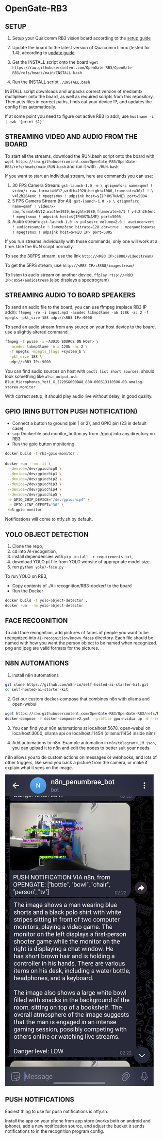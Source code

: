 # OpenGate-RB3

## SETUP

1. Setup your Qualcomm RB3 vision board according to the [setup guide](https://docs.qualcomm.com/bundle/publicresource/topics/80-70017-253/getting_started.html)
2. Update the board to the latest version of Qualcomm Linux (tested for 1.4), according to [update guide](https://docs.qualcomm.com/bundle/publicresource/topics/80-70018-253/upgrade-rb3gen2-software.html)
3. Get the INSTALL script onto the board
   `wget https://raw.githubusercontent.com/OpenGate-RB3/OpenGate-RB3/refs/heads/main/INSTALL.bash`

4. Run the INSTALL script
   `./INSTALL.bash`

INSTALL script downloads and unpacks correct version of mediamtx multiplexer onto the board, as well as required scripts from this repository. Then puts files in correct paths, finds out your device IP, and updates the config files automatically.

If at some point you need to figure out active RB3 ip addr, use `hostname -i | awk '{print $1}'`

## STREAMING VIDEO AND AUDIO FROM THE BOARD

To start all the streams, download the RUN.bash script onto the board with `wget https://raw.githubusercontent.com/OpenGate-RB3/OpenGate-RB3/refs/heads/main/RUN.bash` and run it with `./RUN.bash`

If you want to start an individual stream, here are commands you can use:

1. 30 FPS Camera Stream: `gst-launch-1.0 -e \
qtiqmmfsrc name=qmmf ! video/x-raw,format=NV12,width=1920,height=1080,framerate=30/1 ! \
v4l2h264enc ! mpegtsmux ! udpsink host=${IPHOSTNAME} port=5004`
2. 5 FPS Camera Stream (for AI): `gst-launch-1.0 -e \
qtiqmmfsrc name=qmmf ! video/x-raw,format=NV12,width=1920,height=1080,framerate=5/1 ! v4l2h264enc ! mpegtsmux ! udpsink host=${IPHOSTNAME} port=5006`
3. Audio stream: `gst-launch-1.0 -v pulsesrc volume=2.0 ! audioconvert ! audioresample ! lamemp3enc bitrate=128 cbr=true ! mpegaudioparse ! mpegtsmux ! udpsink host=$<RB3 IP> port=5005`

If you run streams individually with those commands, only one will work at a time. Use the RUN script normally.

To see the 30FPS stream, use the link `http://<RB3 IP>:8888/videostream/`

To get the 5FPS stream, use `http://<RB3 IP>:8888/imagestream/`

To listen to audio stream on another device, `ffplay rtsp://<RB3 IP>:8554/audiostream` (also displays a spectrogram)

## STREAMING AUDIO TO BOARD SPEAKERS

To send an audio file to the board, you can use ffmpeg (replace RB3 IP addr):
`ffmpeg -re -i input.mp3 -acodec libmp3lame -ab 128k -ac 2 -f mpegts -pkt_size 188 udp://<RB3 IP>:9000`

To send an audio stream from any source on your host device to the board, use a slightly altered command:

```bash
ffmpeg -f pulse -i <AUDIO SOURCE ON HOST> \
  -acodec libmp3lame -b:a 128k -ac 2 \
  -f mpegts -mpegts_flags +system_b \
  -pkt_size 188 \
  udp://<RB3 IP>:9000
```

You can find audio sources on host with `pactl list short sources`, should look something like `alsa_output.usb-Blue_Microphones_Yeti_X_2229SG000DA8_888-000313110306-00.analog-stereo.monitor`

With correct setup, it should play audio live without delay, in good quality.

## GPIO (RING BUTTON PUSH NOTIFICATION)

- Connect a button to ground (pin 1 or 2), and GPIO pin (23 in default case)
- scp Dockerfile and monitor_button.py from ./gpio/ into any directory on RB3
- Run the gpio button monitoring

```bash
docker build -t rb3-gpio-monitor .

docker run --rm -it \
 --device=/dev/gpiochip0 \
 --device=/dev/gpiochip1 \
 --device=/dev/gpiochip2 \
 --device=/dev/gpiochip3 \
 --device=/dev/gpiochip4 \
 --device=/dev/gpiochip5 \
 -e GPIO_CHIP_DEVICE="/dev/gpiochip4" \
 -e GPIO_LINE_OFFSET="36" \
 rb3-gpio-monitor
```

Notifications will come to ntfy.sh by default.

## YOLO OBJECT DETECTION

1. Clone the repo,
2. cd into AI-recognition,
3. install dependencies with `pip install -r requirements.txt`,
4. download YOLO pt file from YOLO website of appropriate model size,
5. run `python yolo7-face.py`

To run YOLO on RB3,

- Copy contents of ./AI-recognition/RB3-docker/ to the board
- Run the Docker

```bash
docker build -t yolo-object-detector .
docker run --rm yolo-object-detector

```

## FACE RECOGNITION

To add face recognition, add pictures of faces of people you want to be recognized into `AI-recognition/known_faces` directory. Each file should be named with how you want the person object to be named when recognized. png and jpeg are valid formats for the pictures.

## N8N AUTOMATIONS

1. Install n8n automations

```bash
git clone https://github.com/n8n-io/self-hosted-ai-starter-kit.git
cd self-hosted-ai-starter-kit
```

2. Get our custom docker-compose that combines n8n with ollama and open-webui

```bash
wget https://raw.githubusercontent.com/OpenGate-RB3/OpenGate-RB3/refs/heads/main/n8n/docker-compose-v2.yml
docker-compose -f docker-compose-v2.yml --profile gpu-nvidia up -d --remove-orphans
```

3. You can find your n8n automations at localhost:5678, open-webui on localhost:3000, ollama api on localhost:11454 (ollama:11454 inside n8n)

4. Add automations to n8n. Example automation in `n8n/telegram+LLM.json`, you can upload it to n8n and edit the nodes to better suit your needs.

n8n allows you to do custom actions on messages or webhooks, and lots of other triggers, like send you back a picture from the camera, or make it explain what it sees on the image.

![example of telegram automation](./img/photo_2025-05-16_13-08-47.jpg)

## PUSH NOTIFICATIONS

Easiest thing to use for push notifications is ntfy.sh.

Install the app on your phone from app store (works both on android and iphone), add a new notification source, and adjust the bucket it sends notifications to in the recognition program config.

